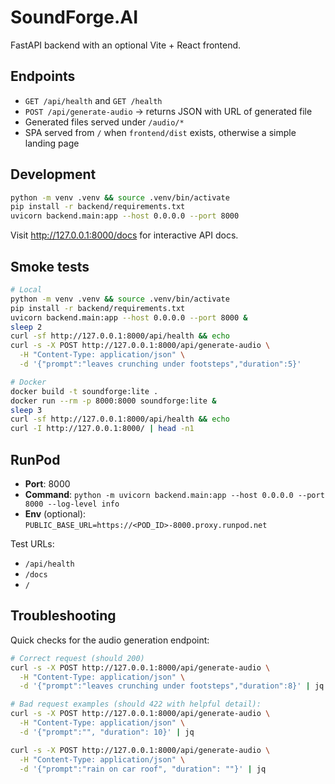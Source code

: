 # SoundForge.AI

FastAPI backend with an optional Vite + React frontend.

## Endpoints
- `GET /api/health` and `GET /health`
- `POST /api/generate-audio` → returns JSON with URL of generated file
- Generated files served under `/audio/*`
- SPA served from `/` when `frontend/dist` exists, otherwise a simple landing page

## Development
```bash
python -m venv .venv && source .venv/bin/activate
pip install -r backend/requirements.txt
uvicorn backend.main:app --host 0.0.0.0 --port 8000
```
Visit http://127.0.0.1:8000/docs for interactive API docs.

## Smoke tests
```bash
# Local
python -m venv .venv && source .venv/bin/activate
pip install -r backend/requirements.txt
uvicorn backend.main:app --host 0.0.0.0 --port 8000 &
sleep 2
curl -sf http://127.0.0.1:8000/api/health && echo
curl -s -X POST http://127.0.0.1:8000/api/generate-audio \
  -H "Content-Type: application/json" \
  -d '{"prompt":"leaves crunching under footsteps","duration":5}'

# Docker
docker build -t soundforge:lite .
docker run --rm -p 8000:8000 soundforge:lite &
sleep 3
curl -sf http://127.0.0.1:8000/api/health && echo
curl -I http://127.0.0.1:8000/ | head -n1
```

## RunPod
- **Port**: 8000
- **Command**: `python -m uvicorn backend.main:app --host 0.0.0.0 --port 8000 --log-level info`
- **Env** (optional): `PUBLIC_BASE_URL=https://<POD_ID>-8000.proxy.runpod.net`

Test URLs:
- `/api/health`
- `/docs`
- `/`

## Troubleshooting

Quick checks for the audio generation endpoint:

```bash
# Correct request (should 200)
curl -s -X POST http://127.0.0.1:8000/api/generate-audio \
  -H "Content-Type: application/json" \
  -d '{"prompt":"leaves crunching under footsteps","duration":8}' | jq

# Bad request examples (should 422 with helpful detail):
curl -s -X POST http://127.0.0.1:8000/api/generate-audio \
  -H "Content-Type: application/json" \
  -d '{"prompt":"", "duration": 10}' | jq

curl -s -X POST http://127.0.0.1:8000/api/generate-audio \
  -H "Content-Type: application/json" \
  -d '{"prompt":"rain on car roof", "duration": ""}' | jq
```
